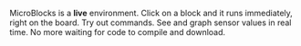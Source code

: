 MicroBlocks is a **live** environment. Click on a block and it runs immediately, right on the board. Try out commands. See and graph sensor values in real time. No more waiting for code to compile and download. 
